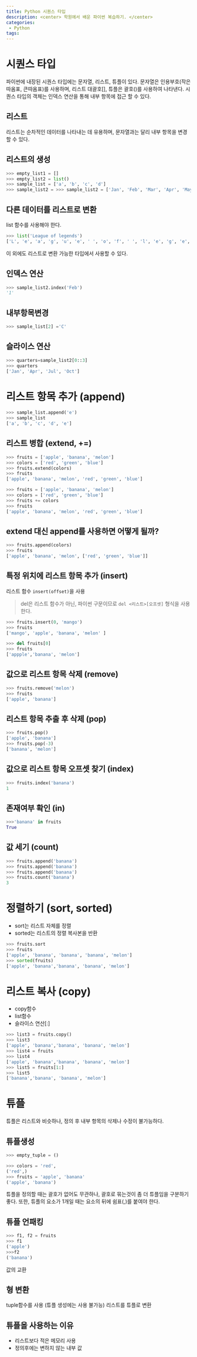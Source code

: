 ```yaml
---
title: Python 시퀀스 타입
description: <center> 학원에서 배운 파이썬 복습하기. </center>
categories:
 - Python
tags:
---
```


# 시퀀스 타입
파이썬에 내장된 시퀀스 타입에는 문자열, 리스트, 튜플이 있다.
문자열은 인용부호(작은따옴표, 큰따옴표)를 사용하며, 리스트 대괄호[], 튜플은 괄호()를 사용하여 나타낸다.
시퀀스 타입의 객체는 인덱스 연산을 통해 내부 항목에 접근 할 수 있다.

## 리스트
리스트는 순차적인 데이터를 나타내는 데 유용하며, 문자열과는 달리 내부 항목을 변경할 수 있다.

## 리스트의 생성
```python
>>> empty_list1 = []
>>> empty_list2 = list()
>>> sample_list = ['a', 'b', 'c', 'd']
>>> sample_list2 = >>> sample_list2 = ['Jan', 'Feb', 'Mar', 'Apr', 'May', 'Jun', 'Jul', 'Aug', 'Sep', 'Oct', 'Nov', 'Dec']
```

## 다른 데이터를 리스트로 변환
list 함수를 사용해야 한다.
```python
>>> list('League of legends')
['L', 'e', 'a', 'g', 'u', 'e', ' ', 'o', 'f', ' ', 'l', 'e', 'g', 'e', 'n', 'd', 's']
```
이 외에도 리스트로 변환 가능한 타입에서 사용할 수 있다.

## 인덱스 연산
```python
>>> sample_list2.index('Feb')
'1'
```
## 내부항목변경
```python
>>> sample_list[2] ='C'
```

## 슬라이스 연산
```python
>>> quarters=sample_list2[0::3]
>>> quarters
['Jan', 'Apr', 'Jul', 'Oct']
```
# 리스트 항목 추가 (append)
```python
>>> sample_list.append('e')
>>> sample_list
['a', 'b', 'c', 'd', 'e']
```
## 리스트 병합 (extend, +=)
```python
>>> fruits = ['apple', 'banana', 'melon']
>>> colors = ['red', 'green', 'blue']
>>> fruits.extend(colors)
>>> fruits
['apple', 'banana', 'melon', 'red', 'green', 'blue']
```
```python
>>> fruits = ['apple', 'banana', 'melon']
>>> colors = ['red', 'green', 'blue']
>>> fruits += colors
>>> fruits
['apple', 'banana', 'melon', 'red', 'green', 'blue']
```
## extend 대신 append를 사용하면 어떻게 될까?
```python
>>> fruits.append(colors)
>>> fruits
['apple', 'banana', 'melon', ['red', 'green', 'blue']]
```
## 특정 위치에 리스트 항목 추가 (insert)
리스트 함수 `insert(offset)`을 사용
> del은 리스트 함수가 아닌, 파이썬 구문이므로 `del <리스트>[오프셋]` 형식을 사용한다.

```python
>>> fruits.insert(0, 'mango')
>>> fruits
['mango', 'apple', 'banana', 'melon' ]
```

```python
>>> del fruits[0]
>>> fruits
['appple','banana', 'melon']
```
## 값으로 리스트 항목 삭제 (remove)
```python
>>> fruits.remove('melon')
>>> fruits
['apple', 'banana']
```
## 리스트 항목 추출 후 삭제 (pop)
```python
>>> fruits.pop()
['apple', 'banana']
>>> fruits.pop(-3)
['banana', 'melon']
```
## 값으로 리스트 항목 오프셋 찾기 (index)
```python
>>> fruits.index('banana')
1
```
## 존재여부 확인 (in)
```python
>>>'banana' in fruits
True
```
## 값 세기 (count)
```python
>>> fruits.append('banana')
>>> fruits.append('banana')
>>> fruits.append('banana')
>>> fruits.count('banana')
3
```
# 정렬하기 (sort, sorted)
* sort는 리스트 자체를 정렬
* sorted는 리스트의 정렬 복사본을 반환
```python
>>> fruits.sort
>>> fruits
['apple', 'banana', 'banana', 'banana', 'melon']
>>> sorted(fruits)
['apple', 'banana','banana', 'banana', 'melon']
```
# 리스트 복사 (copy)
* copy함수
* list함수
* 슬라이스 연산[:]
```python
>>> list3 = fruits.copy()
>>> list3
['apple', 'banana','banana', 'banana', 'melon']
>>> list4 = fruits
>>> list4
['apple', 'banana','banana', 'banana', 'melon']
>>> list5 = fruits[1:]
>>> list5
['banana','banana', 'banana', 'melon']
```
# 튜플
튜플은 리스트와 비슷하나, 정의 후 내부 항목의 삭제나 수정이 불가능하다.
## 튜플생성
```python
>>> empty_tuple = ()
```
```python
>>> colors = 'red',
('red',)
>>> fruits = 'apple', 'banana'
('apple', 'banana')
```
튜플을 정의할 때는 괄호가 없어도 무관하나, 괄호로 묶는것이 좀 더 튜플임을 구분하기 좋다.
또한, 튜플의 요소가 1개일 때는 요소의 뒤에 쉼표(,)를 붙여야 한다.

## 튜플 언패킹

```python
>>> f1, f2 = fruits
>>> f1
('apple')
>>>f2
('banana')
```
값의 교환

## 형 변환
tuple함수를 사용 (튜플 생성에는 사용 불가능)
리스트를 튜플로 변환

## 튜플을 사용하는 이유
* 리스트보다 적은 메모리 사용
* 정의후에는 변하지 않는 내부 값
